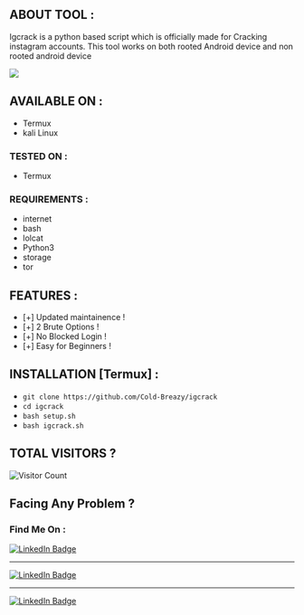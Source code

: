 ## ABOUT TOOL :

Igcrack is a python based script which is officially made for Cracking instagram accounts. This tool works on both rooted Android device and non rooted android device

![](icegif-174.gif)

## AVAILABLE ON :

* Termux
* kali Linux

### TESTED ON :

* Termux

### REQUIREMENTS :
* internet
* bash
* lolcat
* Python3
* storage
* tor

## FEATURES :
* [+] Updated maintainence !
* [+] 2 Brute Options !
* [+] No Blocked Login !
* [+] Easy for Beginners !

## INSTALLATION [Termux] :

* ` git clone https://github.com/Cold-Breazy/igcrack `
* ` cd igcrack `
* ` bash setup.sh `
* ` bash igcrack.sh ` 

## TOTAL VISITORS ?
![Visitor Count](https://profile-counter.glitch.me/Cold-Breazy/count.svg)


## Facing Any Problem ?
### Find Me On :

<div id="badges">
<a href="https://instagram.com/permanentblank/">
    <img src="https://img.shields.io/badge/Instagram-orange?style=for-the-badge&logo=instagram&logoColor=white" alt="LinkedIn Badge"/>
  </a> <hr>
<a href="https://wa.me/+27847611848">
    <img src="https://img.shields.io/badge/Whatsapp-green?style=for-the-badge&logo=whatsapp&logoColor=white" alt="LinkedIn Badge"/>
  </a> <hr>
<a href="https://www.facebook.com/profile.php?id=100077902412542/">
    <img src="https://img.shields.io/badge/Facebook-blue?style=for-the-badge&logo=facebook&logoColor=white" alt="LinkedIn Badge"/>
  </a>
  </div>
